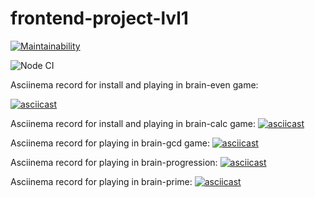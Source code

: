 # frontend-project-lvl1

[![Maintainability](https://api.codeclimate.com/v1/badges/a99a88d28ad37a79dbf6/maintainability)](https://codeclimate.com/github/YaAleksey/frontend-project-lvl1/maintainability)

![Node CI](https://github.com/YaAleksey/frontend-project-lvl1/workflows/Node%20CI/badge.svg)

Asciinema record for install and playing in brain-even game:

[![asciicast](https://asciinema.org/a/2O1ubVw3XMXDQGCcAjrZMdhdS.svg)](https://asciinema.org/a/2O1ubVw3XMXDQGCcAjrZMdhdS)

Asciinema record for install and playing in brain-calc game:
[![asciicast](https://asciinema.org/a/Tn6YGgoytJG62IgAHuzHv0qxp.svg)](https://asciinema.org/a/Tn6YGgoytJG62IgAHuzHv0qxp)

Asciinema record for playing in brain-gcd game:
[![asciicast](https://asciinema.org/a/FVh5StNXMnkRiNftZmZU7eMIQ.svg)](https://asciinema.org/a/FVh5StNXMnkRiNftZmZU7eMIQ)

Asciinema record for playing in brain-progression:
[![asciicast](https://asciinema.org/a/ocDJXLcPzrYnOa7nHhPZN5bf0.svg)](https://asciinema.org/a/ocDJXLcPzrYnOa7nHhPZN5bf0)

Asciinema record for playing in brain-prime:
[![asciicast](https://asciinema.org/a/kLChAPgWR38jlkCgisktcRr2a.svg)](https://asciinema.org/a/kLChAPgWR38jlkCgisktcRr2a)
